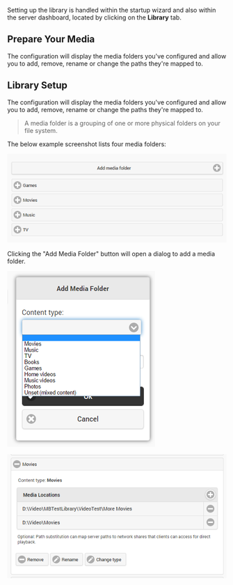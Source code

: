 Setting up the library is handled within the startup wizard and also within the server dashboard, located by clicking on the **Library** tab.

## Prepare Your Media

The configuration will display the media folders you've configured and allow you to add, remove, rename or change the paths they're mapped to. 


## Library Setup 

The configuration will display the media folders you've configured and allow you to add, remove, rename or change the paths they're mapped to. 

> A media folder is a grouping of one or more physical folders on your file system.

The below example screenshot lists four media folders:

![](images/server/librarysetup1.png)

Clicking the "Add Media Folder" button will open a dialog to add a media folder.

![](images/server/librarysetup2.png)

![](images/server/librarysetup3.png)